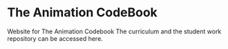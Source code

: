 # The Animation CodeBook
Website for The Animation Codebook
The curriculum and the student work repository can be accessed here.
